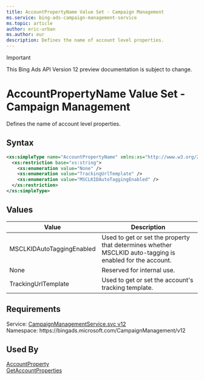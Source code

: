 ```yaml
---
title: AccountPropertyName Value Set - Campaign Management
ms.service: bing-ads-campaign-management-service
ms.topic: article
author: eric-urban
ms.author: eur
description: Defines the name of account level properties.
---
```

> [!IMPORTANT]
> This Bing Ads API Version 12 preview documentation is subject to change.

# AccountPropertyName Value Set - Campaign Management
Defines the name of account level properties.

## Syntax
```xml
<xs:simpleType name="AccountPropertyName" xmlns:xs="http://www.w3.org/2001/XMLSchema">
  <xs:restriction base="xs:string">
    <xs:enumeration value="None" />
    <xs:enumeration value="TrackingUrlTemplate" />
    <xs:enumeration value="MSCLKIDAutoTaggingEnabled" />
  </xs:restriction>
</xs:simpleType>
```

## <a name="values"></a>Values

|Value|Description|
|-----------|---------------|
|<a name="msclkidautotaggingenabled"></a>MSCLKIDAutoTaggingEnabled|Used to get or set the property that determines whether MSCLKID auto-tagging is enabled for the account.|
|<a name="none"></a>None|Reserved for internal use.|
|<a name="trackingurltemplate"></a>TrackingUrlTemplate|Used to get or set the account's tracking template.|

## Requirements
Service: [CampaignManagementService.svc v12](https://campaign.api.bingads.microsoft.com/Api/Advertiser/CampaignManagement/v11/CampaignManagementService.svc)  
Namespace: https\://bingads.microsoft.com/CampaignManagement/v12  

## Used By
[AccountProperty](accountproperty.md)  
[GetAccountProperties](getaccountproperties.md)  

